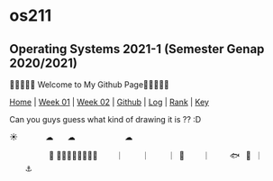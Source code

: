 # os211
## Operating Systems 2021-1 (Semester Genap 2020/2021)


🌊🌊🌊🌊⁣🌊 Welcome to My Github Page🌊🌊🌊🌊⁣🌊 

[Home](https://marcianadin.github.io/os211/) | [Week 01](https://marcianadin.github.io/os211/W01/) | [Week 02](https://marcianadin.github.io/os211/W02/) | [Github](https://github.com/marcianadin/os211) | [Log](https://marcianadin.github.io/os211/TXT/mylog.txt) | [Rank](https://marcianadin.github.io/os211/TXT/myrank.txt) | [Key](https://marcianadin.github.io/os211/TXT/mypubkey.txt) 

Can you guys guess what kind of drawing it is ?? :D


☀       ☁
   ☁
            ☁


          🐬
🌊🌊⛵🌊🌊🌊🌊⁣🌊
    ｜
    ｜
    ｜ 🐠
    ｜     🐟
 🐳 ｜     
    ⚓



